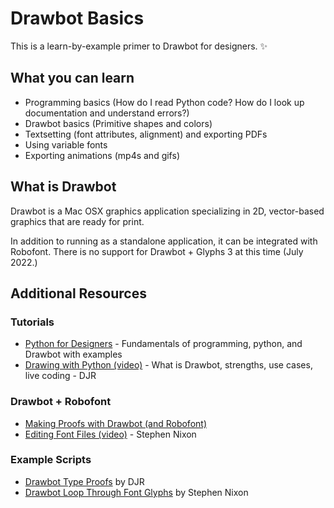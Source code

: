 # Drawbot Basics

This is a learn-by-example primer to Drawbot for designers. ✨

## What you can learn

* Programming basics (How do I read Python code? How do I look up documentation and understand errors?)
* Drawbot basics (Primitive shapes and colors)
* Textsetting (font attributes, alignment) and exporting PDFs
* Using variable fonts
* Exporting animations (mp4s and gifs)

## What is Drawbot

Drawbot is a Mac OSX graphics application specializing in 2D, vector-based graphics that are ready for print.

In addition to running as a standalone application, it can be integrated with Robofont. There is no support for Drawbot + Glyphs 3 at this time (July 2022.)

## Additional Resources

### Tutorials

- [Python for Designers](https://pythonfordesigners.com/) - Fundamentals of programming, python, and Drawbot with examples
- [Drawing with Python (video)](https://www.youtube.com/watch?v=h5h6NXC8ZoY) - What is Drawbot, strengths, use cases, live coding - DJR

### Drawbot + Robofont

- [Making Proofs with Drawbot (and Robofont)](https://robofont.com/documentation/tutorials/making-proofs-with-drawbot/#making-proofs-with-drawbot)
- [Editing Font Files (video)](https://www.youtube.com/watch?v=RGRFnXYGFqs) - Stephen Nixon

### Example Scripts

- [Drawbot Type Proofs](https://github.com/djrrb/Drawbot-Type-Proofs/) by DJR
- [Drawbot Loop Through Font Glyphs](https://github.com/arrowtype/drawbot--loop-through-font-glyphs) by Stephen Nixon
